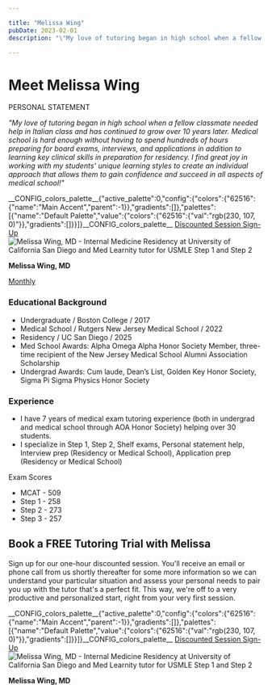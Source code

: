 ```yaml
---

title: "Melissa Wing"
pubDate: 2023-02-01
description: "\"My love of tutoring began in high school when a fellow classmate needed help in Italian class and has continued to grow over 10 years later. Medical schoo"

---
```



# Meet Melissa Wing

PERSONAL STATEMENT

_"My love of tutoring began in high school when a fellow classmate needed help in Italian class and has continued to grow over 10 years later. Medical school is hard enough without having to spend hundreds of hours preparing for board exams, interviews, and applications in addition to learning key clinical skills in preparation for residency. I find great joy in working with my students' unique learning styles to create an individual approach that allows them to gain confidence and succeed in all aspects of medical school!"_

\_\_CONFIG\_colors\_palette\_\_{"active\_palette":0,"config":{"colors":{"62516":{"name":"Main Accent","parent":-1}},"gradients":\[\]},"palettes":\[{"name":"Default Palette","value":{"colors":{"62516":{"val":"rgb(230, 107, 0)"}},"gradients":\[\]}}\]}\_\_CONFIG\_colors\_palette\_\_ [Discounted Session Sign-Up](/purchase-discounted-session/) ![Melissa Wing, MD - Internal Medicine Residency at University of California San Diego and Med Learnity tutor for USMLE Step 1 and Step 2](https://www.medlearnity.com//images/wp/2022/08/Melissa-Wing.webp "Melissa Wing")

**Melissa Wing, MD**

[Monthly](#)

### Educational Background

- Undergraduate / Boston College / 2017
- Medical School / Rutgers New Jersey Medical School / 2022
- Residency / UC San Diego / 2025
- Med School Awards: Alpha Omega Alpha Honor Society Member, three-time recipient of the New Jersey Medical School Alumni Association Scholarship
- Undergrad Awards: Cum laude, Dean’s List, Golden Key Honor Society, Sigma Pi Sigma Physics Honor Society

### Experience

- I have 7 years of medical exam tutoring experience (both in undergrad and medical school through AOA Honor Society) helping over 30 students.
- I specialize in Step 1, Step 2, Shelf exams, Personal statement help, Interview prep (Residency or Medical School), Application prep (Residency or Medical School)

Exam Scores

- MCAT - 509
- Step 1 - 258
- Step 2 - 273
- Step 3 - 257

## Book a FREE Tutoring Trial with Melissa

Sign up for our one-hour discounted session. You'll receive an email or phone call from us shortly thereafter for some more information so we can understand your particular situation and assess your personal needs to pair you up with the tutor that's a perfect fit. This way, we're off to a very productive and personalized start, right from your very first session.

\_\_CONFIG\_colors\_palette\_\_{"active\_palette":0,"config":{"colors":{"62516":{"name":"Main Accent","parent":-1}},"gradients":\[\]},"palettes":\[{"name":"Default Palette","value":{"colors":{"62516":{"val":"rgb(230, 107, 0)"}},"gradients":\[\]}}\]}\_\_CONFIG\_colors\_palette\_\_ [Discounted Session Sign-Up](/purchase-discounted-session/) ![Melissa Wing, MD - Internal Medicine Residency at University of California San Diego and Med Learnity tutor for USMLE Step 1 and Step 2](https://www.medlearnity.com//images/wp/2022/08/Melissa-Wing.webp "Melissa Wing")

**Melissa Wing, MD**
